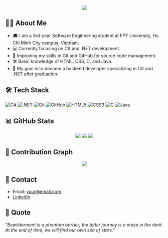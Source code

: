 <!-- Banner or Typing SVG -->
<p align="center">
  <img src="https://readme-typing-svg.herokuapp.com/?lines=Hello,+I'm+ZienK!;Welcome+to+my+GitHub+Profile!&center=true&size=30">
</p>

## 👨‍💻 About Me
- 🎓 I am a 3rd-year Software Engineering student at FPT University, Ho Chi Minh City campus, Vietnam.
- 💻 Currently focusing on C# and .NET development.
- 🌱 Improving my skills in Git and GitHub for source code management.
- 🛠️ Basic knowledge of HTML, CSS, C, and Java.
- 🚀 My goal is to become a backend developer specializing in C# and .NET after graduation.

## 🛠️ Tech Stack
![C#](https://img.shields.io/badge/C%23-239120?style=for-the-badge&logo=c-sharp&logoColor=white)
![.NET](https://img.shields.io/badge/.NET-512BD4?style=for-the-badge&logo=dotnet&logoColor=white)
![Git](https://img.shields.io/badge/Git-F05032?style=for-the-badge&logo=git&logoColor=white)
![GitHub](https://img.shields.io/badge/GitHub-181717?style=for-the-badge&logo=github&logoColor=white)
![HTML5](https://img.shields.io/badge/HTML5-E34F26?style=for-the-badge&logo=html5&logoColor=white)
![CSS3](https://img.shields.io/badge/CSS3-1572B6?style=for-the-badge&logo=css3&logoColor=white)
![C](https://img.shields.io/badge/C-00599C?style=for-the-badge&logo=c&logoColor=white)
![Java](https://img.shields.io/badge/Java-ED8B00?style=for-the-badge&logo=java&logoColor=white)

## 📊 GitHub Stats
<p align="center">
  <img src="https://github-readme-stats.vercel.app/api?username=zienk&show_icons=true&theme=radical" />
  <img src="https://streak-stats.demolab.com?user=zienk&theme=vue&hide_border=true" />
  <img src="https://github-readme-stats.vercel.app/api/top-langs/?username=zienk&layout=compact&theme=radical" />
</p>

## 🐍 Contribution Graph
<p align="center">
  <img src="https://github-contribution-graph.ez4o.com/?username=zienk&theme=dracula" />
</p>

## 🤝 Contact
- Email: your@email.com
- [LinkedIn](#) <!-- Add your LinkedIn link here -->

## 💭 Quote
_"Bewilderment is a phantom barrier; the bitter journey is a maze in the dark. At the end of time, we will find our own sea of stars."_
